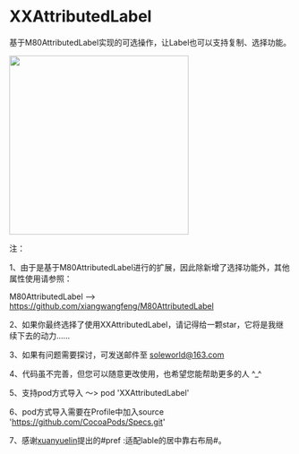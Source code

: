 # XXAttributedLabel

基于M80AttributedLabel实现的可选操作，让Label也可以支持复制、选择功能。

<img src="https://github.com/solehe/XXAttributedLabel/blob/master/picture.png" width="320">


注：

1、由于是基于M80AttributedLabel进行的扩展，因此除新增了选择功能外，其他属性使用请参照：
      
  M80AttributedLabel  -->  https://github.com/xiangwangfeng/M80AttributedLabel
    
2、如果你最终选择了使用XXAttributedLabel，请记得给一颗star，它将是我继续下去的动力……

3、如果有问题需要探讨，可发送邮件至 soleworld@163.com

4、代码虽不完善，但您可以随意更改使用，也希望您能帮助更多的人  ^_^

5、支持pod方式导入 ～> pod 'XXAttributedLabel' 

6、pod方式导入需要在Profile中加入source 'https://github.com/CocoaPods/Specs.git'

7、感谢<a href="https://github.com/xuanyuelin">xuanyuelin</a>提出的#pref :适配lable的居中靠右布局#。
